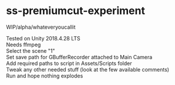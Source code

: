 # ss-premiumcut-experiment
WIP/alpha/whateveryoucallit

Tested on Unity 2018.4.28 LTS  
Needs ffmpeg  
Select the scene "1"  
Set save path for GBufferRecorder attached to Main Camera  
Add required paths to script in Assets/Scripts folder   
Tweak any other needed stuff (look at the few available comments)  
Run and hope nothing explodes  
